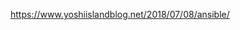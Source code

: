 <a href="https://www.yoshiislandblog.net/2018/07/08/ansible/" target="_blank">https://www.yoshiislandblog.net/2018/07/08/ansible/</a> 
